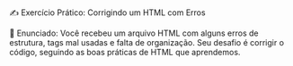 ✍️ Exercício Prático: Corrigindo um HTML com Erros

📄 Enunciado:
Você recebeu um arquivo HTML com alguns erros de estrutura, tags mal usadas e falta de organização. Seu desafio é corrigir o código, seguindo as boas práticas de HTML que aprendemos.
